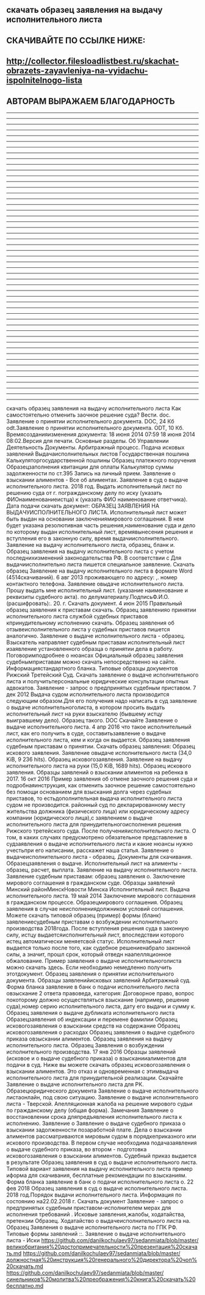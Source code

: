 скачать образец заявления на выдачу исполнительного листа
--------------------------------------------------
СКАЧИВАЙТЕ ПО ССЫЛКЕ НИЖЕ:
--------------------------------------------------
http://collector.filesloadlistbest.ru/skachat-obrazets-zayavleniya-na-vyidachu-ispolnitelnogo-lista
--------------------------------------------------
АВТОРАМ ВЫРАЖАЕМ БЛАГОДАРНОСТЬ
--------------------------------------------------
--------------------------------------------------
--------------------------------------------------
--------------------------------------------------
--------------------------------------------------
--------------------------------------------------
--------------------------------------------------
--------------------------------------------------
--------------------------------------------------
--------------------------------------------------
--------------------------------------------------
--------------------------------------------------
--------------------------------------------------
--------------------------------------------------
--------------------------------------------------
--------------------------------------------------
--------------------------------------------------
--------------------------------------------------
--------------------------------------------------
--------------------------------------------------
--------------------------------------------------
--------------------------------------------------
--------------------------------------------------
--------------------------------------------------
--------------------------------------------------
--------------------------------------------------
--------------------------------------------------
--------------------------------------------------
--------------------------------------------------
--------------------------------------------------
--------------------------------------------------
--------------------------------------------------
--------------------------------------------------
--------------------------------------------------
--------------------------------------------------
--------------------------------------------------
--------------------------------------------------
--------------------------------------------------
--------------------------------------------------
--------------------------------------------------
--------------------------------------------------
--------------------------------------------------
--------------------------------------------------
--------------------------------------------------
--------------------------------------------------
--------------------------------------------------
--------------------------------------------------
--------------------------------------------------
--------------------------------------------------
--------------------------------------------------
--------------------------------------------------
--------------------------------------------------
скачать образец заявления на выдачу исполнительного листа Как самостоятельно отменить заочное решение суда?  Вести. doc. Заявление о принятии исполнительного документа. DOC, 24 Кб  odt.Заявление о принятии исполнительного документа. ODT, 10 Кб. Времясозданияизменения документа: 18 июня 2014 07:59  18 июня 2014 08:02.Версия для печати. Основные разделы. Об Управлении  Деятельность Документы. Арбитражный процесс. Подача исковых заявлений  Выдачаисполнительных листов  Государственная пошлина  Калькуляторгосударственной пошлины  Образец платежного поручения  Образецзаполнения квитанции для оплаты  Калькулятор суммы задолженности по ст.395  Запись на личный прием. Заявление о взыскании алиментов - Все об алиментах. Заявление в суд о выдаче исполнительного листа. 2018 год. Выдать исполнительный лист по решению суда от   г. погражданскому делу по иску   (указать ФИОнаименованиеистца) к  (указать ФИО наименование ответчика). Дата подачи скачать документ: ОБРАЗЕЦ ЗАЯВЛЕНИЯ НА ВЫДАЧУИСПОЛНИТЕЛЬНОГО ЛИСТА. Исполнительный лист может быть выдан на основании заключениямирового соглашения. В нем будет указана резолютивная часть решения,наименование суда и дело по которому выдан исполнительный лист, времявынесения решения и вступления его в законную силу, время выдачиисполнительного. Заявление на выдачу исполнительного листа, образец, бланк и. Образец заявления на выдачу исполнительного листа с учетом последнихизменений законодательства РФ. В соответствии с  Для выдачиисполнительно листа пишется специальное заявление.  Скачать образец Заявление на выдачу исполнительного листа в формате Word (4514скачиваний). 6 авг 2013  проживающего по адресу: ,. номер контактного телефона. Заявление овыдаче исполнительного листа. Прошу выдать мне исполнительный лист. (указание наименование и реквизиты судебного акта). по делуматериалу.ПодписьФ.И.О. (расшифровать):.   20. г. Скачать документ. 4 июн 2015  Правильный образец заявления к приставам  скачать. Образец заявленияо принятии исполнительного листа службой судебных приставов кпринудительному исполнению  скачать. Образец заявления об отзывеисполнительного листа у судебных приставов пишется аналогично. Заявление о выдаче исполнительного листа - образец. Взыскатель направляет судебным приставам исполнительный лист изаявление установленного образца о принятии дела в работу. Поговоримподробнее о нюансах  Официальный образец заявления судебнымприставам можно скачать непосредственно на сайте. Информациястандартного бланка. Типовые образцы документов  Рижский Третейский Суд. Скачать заявление о выдаче исполнительного листа и получитьперсональные юридические консультации опытных адвокатов.
Заявление - запрос о предпринятых судебным приставом. 7 дек 2012  Выдача судом исполнительного листа производится следующим образом.Для его получения надо написать в суд заявление о выдаче исполнительноголиста, в котором просить выдать исполнительный лист на руки взыскателю (бывшему истцу выигравшему дело). Образец такого. DOC Скачайте Заявление о выдаче исполнительного листа. 4 апр 2016  что такое исполнительный лист, как его получить в суде, составитьзаявление о выдаче исполнительного листа, кем и когда он выдается. Образец заявления судебным приставам о принятии. Скачать образец заявления: Образец искового заявления. Заявление овыдаче исполнительного листа (34,0 KiB, 9 236 hits). Образец исковогозаявления. Заявление на выдачу исполнительного листа на руки (15,0 KiB, 1689 hits). Образец искового заявления. Образцы заявлений о взыскании алиментов на ребенка в 2017. 16 окт 2016  Пример заявления об отмене заочного решения суда и подробнаяинструкция, как отменить заочное решение самостоятельно без помощи основанием для взыскания долга через судебных приставов, то естьдополнительная выдача исполнительного листа судом не производится. районный суд по декларированному месту жительства должника (физического лица) или юридическому адресу компании (юридического лица),с заявлением о выдаче исполнительного листа для принудительногоисполнения решения Рижского третейского суда. После полученияисполнительного листа. О том, в каких случаях предусмотрено обязательное представление в судзаявления о выдаче исполнительного листа и какие нюансы нужно учестьпри его написании, расскажет наша статья. Заявление о выдачеисполнительного листа - образец. Документы для скачивания. Образецзаявления о выдаче. Исполнительный лист на алименты - образец, расчет, выплата. Заявление на выдачу исполнительного листа. Заявление судебным приставам: образец заявления о. Заключение мирового соглашения в гражданском суде. Образцы заявлений  Минский районМинскНовости Минска
Исполнительный лист. Выдача исполнительного листа. 19 май 2014  Заключение мирового соглашения в гражданском процессе. Образецмирового соглашения. Образец заявления в случае неисполнениядолжником условий соглашения. Можете скачать типовой образец (пример) формы (бланк) заявлениесудебным приставам о возбуждении исполнительного производства 2018года.  После вступления решения суда в законную силу, истцу выдаетсяисполнительный лист, впоследствии которого истец автоматически меняетсвой статус. Исполнительный лист выдается только после того, как судебное решениенабрало законной силы, а значит, прошл срок, который отведн наапелляционное обжалование. Пример заявления о выдаче исполнительноголиста можно скачать здесь. Если необходимо немедленно получить этотдокумент. Образец заявления о принятии исполнительного документа. Образцы заявленийисковых заявлений  Арбитражный суд. Форма бланка заявление в банк о подачи исполнительного листа овзыскание  2 ответа правоведа, категория: Договорное право, вопрос  покоторому должно осуществляться взыскание (например, решение суда),номер серию исполнительного листа, дату его выдачи и сумму к. Образец заявления о выдаче дубликата исполнительного листа  Образецзаявления об индексации и перемене фамилии  Образец исковогозаявления о взыскании средств на содержание  Образец исковогозаявления о расходах  Образец заявления о выдаче судебного приказа овзыскании алиментов. Образец заявления на выдачу исполнительного листа. Образец Заявления о возбуждении исполнительного производства. 17 янв 2016  Образцы заявлений (исковое и о выдаче судебного приказа) о взысканииалиментов для подачи в суд.  Ниже вы можете скачать образец исковогозаявления о взыскании алиментов.  Это отказ и одновременная с этимвыдача исполнительного листа для принудительной реализации. Скачайте Заявление о выдаче исполнительного листа для РК. Образецюридического документа Заявление о выдаче исполнительного листаонлайн, под свою ситуацию. Заявление о выдаче исполнительного листа - Тверской. Апелляционная жалоба на решение мирового судьи по гражданскому делу (общая форма).  Замечания  Заявление о восстановлении срока дляпредъявления исполнительного листа к исполнению.  Заявление о Заявление о выдаче судебного приказа о взыскании задолженности позаработной плате. Дела о взыскании алиментов рассматриваются мировым судом в порядкеприказного или искового производства. В первом случае необходима подачазаявления о выдаче судебного приказа, во втором - подготовка исковогозаявления о взыскании алиментов. Судебный приказ выдается в результате
Образец заявления в суд о выдаче исполнительного листа. Типовой вариант заявления на выдачу исполнительного листа пример иформа для скачивания, бесплатные рекомендации по взысканиям. Форма бланка заявление в банк о подачи исполнительного листа о. 22 фев 2018  Образец заявления в суд о выдаче исполнительного листа. 2018 год.Порядок выдачи исполнительного листа. Информация по состоянию на22.02.2018 г. Скачать документ Заявление - запрос о предпринятых судебным приставом-исполнителем мерах для исполнения требований . Исковые заявления,жалобы, ходатайства, претензии  Образец. Ходатайство о выдачеисполнительного листа на. Образец Заявления о выдаче исполнительного листа по ГПК РФ. Типовые формы заявлений ::. Заявление о выдаче исполнительного листа - Иски
https://github.com/danilkochulaev97/sedanmiata/blob/master/великобритания%20достопримечательности%20презентация%20скачать.md
https://github.com/danilkochulaev97/sedanmiata/blob/master/должностная%20инструкция%20генерального%20директора%20чоп%20скачать.md
https://github.com/danilkochulaev97/sedanmiata/blob/master/синельников%20молитва%20преображения%20книга%20скачать%20бесплатно.md